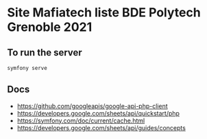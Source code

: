 # Site Mafiatech liste BDE Polytech Grenoble 2021

## To run the server

```sh
symfony serve
```

## Docs
- https://github.com/googleapis/google-api-php-client
- https://developers.google.com/sheets/api/quickstart/php
- https://symfony.com/doc/current/cache.html
- https://developers.google.com/sheets/api/guides/concepts
